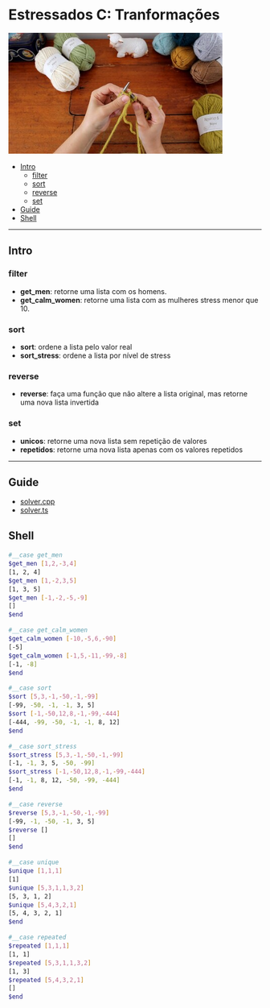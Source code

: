 # Estressados C: Tranformações

![cover](cover.jpg)

[](toc)

- [Intro](#intro)
  - [filter](#filter)
  - [sort](#sort)
  - [reverse](#reverse)
  - [set](#set)
- [Guide](#guide)
- [Shell](#shell)
[](toc)

***

## Intro

### filter

- **get_men**: retorne uma lista com os homens.
- **get_calm_women**: retorne uma lista com as mulheres stress menor que 10.

### sort

- **sort**: ordene a lista pelo valor real
- **sort_stress**: ordene a lista por nível de stress

### reverse

- **reverse**: faça uma função que não altere a lista original, mas retorne uma nova lista invertida

### set

- **unicos**: retorne uma nova lista sem repetição de valores
- **repetidos**: retorne uma nova lista apenas com os valores repetidos

___

## Guide

- [solver.cpp](.cache/draft.cpp)
- [solver.ts](.cache/draft.ts)

## Shell

```sh
#__case get_men
$get_men [1,2,-3,4]
[1, 2, 4]
$get_men [1,-2,3,5]
[1, 3, 5]
$get_men [-1,-2,-5,-9]
[]
$end
```

```sh
#__case get_calm_women
$get_calm_women [-10,-5,6,-90]
[-5]
$get_calm_women [-1,5,-11,-99,-8]
[-1, -8]
$end
```

```sh
#__case sort
$sort [5,3,-1,-50,-1,-99]
[-99, -50, -1, -1, 3, 5]
$sort [-1,-50,12,8,-1,-99,-444]
[-444, -99, -50, -1, -1, 8, 12]
$end
```

```sh
#__case sort_stress
$sort_stress [5,3,-1,-50,-1,-99]
[-1, -1, 3, 5, -50, -99]
$sort_stress [-1,-50,12,8,-1,-99,-444]
[-1, -1, 8, 12, -50, -99, -444]
$end
```

```sh
#__case reverse
$reverse [5,3,-1,-50,-1,-99]
[-99, -1, -50, -1, 3, 5]
$reverse []
[]
$end
```

```sh
#__case unique
$unique [1,1,1]
[1]
$unique [5,3,1,1,3,2]
[5, 3, 1, 2]
$unique [5,4,3,2,1]
[5, 4, 3, 2, 1]
$end
```

```sh
#__case repeated
$repeated [1,1,1]
[1, 1]
$repeated [5,3,1,1,3,2]
[1, 3]
$repeated [5,4,3,2,1]
[]
$end
```

